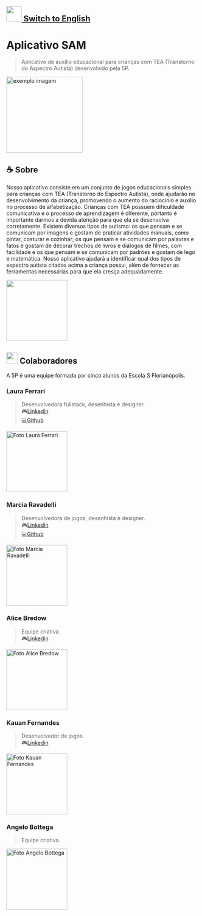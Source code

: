 ## <img src="https://cdn.discordapp.com/attachments/494996013837320193/909802763834253372/switchblue.png" width="40px;"/><a href="https://github.com/blackkseaw/SA_Android/blob/master/README-EN.md"> Switch to English </a> 

# Aplicativo SAM

<!---Esses são exemplos. Veja https://shields.io para outras pessoas ou para personalizar este conjunto de escudos. Você pode querer incluir dependências, status do projeto e informações de licença aqui--->
[Linkedin1]: https://www.linkedin.com/in/laura-ferrari-6a25b220b/
[Linkedin2]: https://www.linkedin.com/in/marcia-eduarda-ravadelli-38a5991b7/
[Linkedin3]: https://www.linkedin.com/in/alice-salete-bredow-2b7ba81b4/
[Linkedin4]: https://www.linkedin.com/in/kauan-z-fernandes-8a8620210/

> Aplicativo de auxílio educacional para crianças com TEA (Transtorno do Aspectro Autista) desenvolvido pela 5P.

<img src="https://cdn.discordapp.com/attachments/604072921090228234/909242129455382608/ezgif.com-gif-maker_2.gif" alt="exemplo imagem" width=200>


## ☕ Sobre

Nosso aplicativo consiste em um conjunto de jogos educacionais simples para crianças com TEA (Transtorno do Espectro Autista), onde ajudarão no desenvolvimento da criança, promovendo o aumento do raciocínio e auxílio no processo de alfabetização. Crianças com TEA possuem dificuldade comunicativa e o processo de aprendizagem é diferente, portanto é importante darmos a devida atenção para que ela se desenvolva corretamente. Existem diversos tipos de autismo: os que pensam e se comunicam por imagens e gostam de praticar atividades manuais, como pintar, costurar e cozinhar; os que pensam e se comunicam por palavras e fatos e gostam de decorar trechos de livros e diálogos de filmes, com facilidade e os que pensam e se comunicam por padrões e gostam de lego e matemática. Nosso aplicativo ajudará a identificar qual dos tipos de espectro autista citados acima a criança possui, além de fornecer as ferramentas necessárias para que ela cresça adequadamente.

<img src="https://cdn.discordapp.com/attachments/494996013837320193/909490207005474846/samlingua-sl.png" width="160px;" />


## <img src="https://cdn.discordapp.com/attachments/494996013837320193/909491762396020736/catcup2.png" width="30px;" /> Colaboradores

A 5P é uma equipe formada por cinco alunos da Escola S Florianópolis.

### Laura Ferrari
> Desenvolvedora fullstack, desenhista e designer.<br>
> 🎮[Linkedin][Linkedin1]<br>
> 💻<a href="https://github.com/blackkseaw">Github</a>

<img src="https://avatars.githubusercontent.com/u/71517723?v=4" width="160px;" alt="Foto Laura Ferrari"/>
  
### Marcia Ravadelli
> Desenvolvedora de jogos, desenhista e designer.<br>
> 🎮[Linkedin][Linkedin2]<br>
> 💻<a href="https://github.com/Lerigou">Github</a>

<img src="https://cdn.discordapp.com/attachments/604072921090228234/909495547780546651/Screenshot_20211114-143014-340.png" width="160px;" alt="Foto Marcia Ravadelli"/>
  
### Alice Bredow
> Equipe criativa.<br>
> 🎮[Linkedin][Linkedin3]

<img src="https://cdn.discordapp.com/attachments/604072921090228234/909495880023953438/unknown.png" width="160px;" alt="Foto Alice Bredow"/>

### Kauan Fernandes
> Desenvolvedor de jogos.<br>
> 🎮[Linkedin][Linkedin4]

<img src="https://cdn.discordapp.com/attachments/604072921090228234/909496181279846490/unknown.png" width="160px;" alt="Foto Kauan Fernandes"/>

### Angelo Bottega
> Equipe criativa.<br>

<img src="https://cdn.discordapp.com/attachments/494996013837320193/909497264559501462/IMG_8985.jpeg" width="160px;" alt="Foto Angelo Bottega"/>

